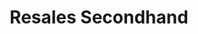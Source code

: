 ---
title: "Resales Secondhand"
url: /leipzig/resales-secondhand-arthur-hoffmann-strasse/
shop: Kleidung
---